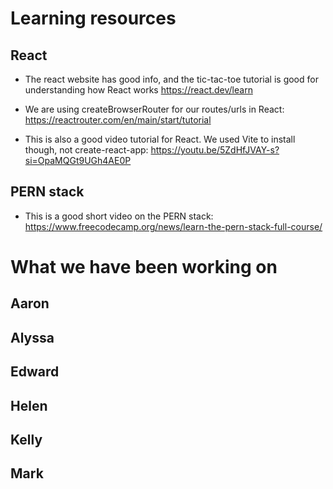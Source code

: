# Learning resources

## React

- The react website has good info, and the tic-tac-toe tutorial is good for understanding how React works https://react.dev/learn

- We are using createBrowserRouter for our routes/urls in React: https://reactrouter.com/en/main/start/tutorial

- This is also a good video tutorial for React. We used Vite to install though, not create-react-app: https://youtu.be/5ZdHfJVAY-s?si=OpaMQGt9UGh4AE0P

## PERN stack

- This is a good short video on the PERN stack: https://www.freecodecamp.org/news/learn-the-pern-stack-full-course/ 

# What we have been working on

## Aaron

## Alyssa

## Edward

## Helen

## Kelly

## Mark

